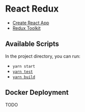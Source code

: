 # React Redux

- [Create React App](https://github.com/facebook/create-react-app)
- [Redux Toolkit](https://redux-toolkit.js.org/)

## Available Scripts

In the project directory, you can run:

- `yarn start`
- [`yarn test`](https://facebook.github.io/create-react-app/docs/running-tests)
- [`yarn build`](https://facebook.github.io/create-react-app/docs/deployment)

## Docker Deployment

TODO
